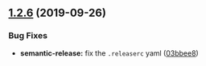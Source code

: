 ## [1.2.6](https://github.com/oleg-koval/trembita/compare/v1.2.5...v1.2.6) (2019-09-26)


### Bug Fixes

* **semantic-release:** fix the `.releaserc` yaml ([03bbee8](https://github.com/oleg-koval/trembita/commit/03bbee8))
